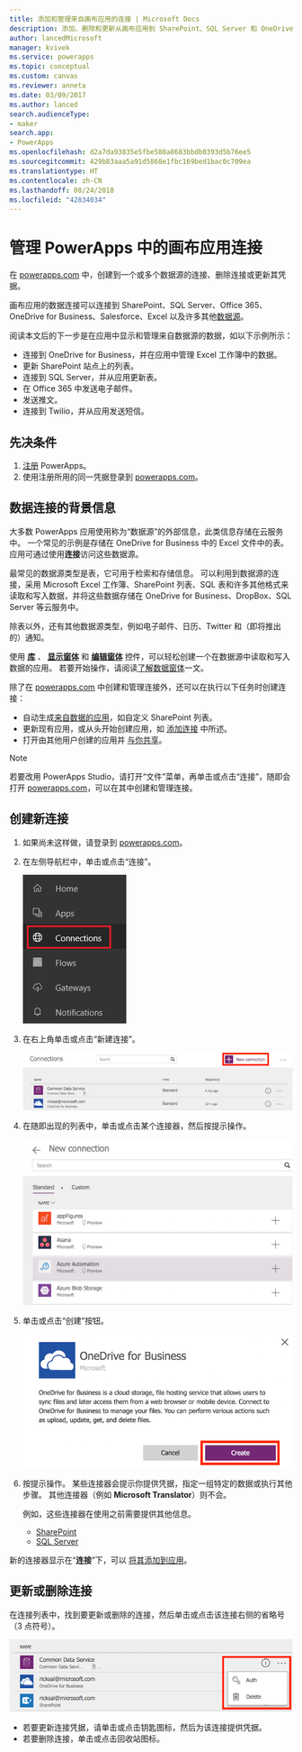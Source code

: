 ```yaml
---
title: 添加和管理来自画布应用的连接 | Microsoft Docs
description: 添加、删除和更新从画布应用到 SharePoint、SQL Server 和 OneDrive for Business 等数据源的连接
author: lancedMicrosoft
manager: kvivek
ms.service: powerapps
ms.topic: conceptual
ms.custom: canvas
ms.reviewer: anneta
ms.date: 03/09/2017
ms.author: lanced
search.audienceType:
- maker
search.app:
- PowerApps
ms.openlocfilehash: d2a7da93835e5fbe588a8683bbdb0393d5b76ee5
ms.sourcegitcommit: 429b83aaa5a91d5868e1fbc169bed1bac0c709ea
ms.translationtype: HT
ms.contentlocale: zh-CN
ms.lasthandoff: 08/24/2018
ms.locfileid: "42834034"
---
```

# <a name="manage-canvas-app-connections-in-powerapps"></a>管理 PowerApps 中的画布应用连接
在 [powerapps.com](https://web.powerapps.com?utm_source=padocs&utm_medium=linkinadoc&utm_campaign=referralsfromdoc) 中，创建到一个或多个数据源的连接、删除连接或更新其凭据。

画布应用的数据连接可以连接到 SharePoint、SQL Server、Office 365、OneDrive for Business、Salesforce、Excel 以及许多其他[数据源](connections-list.md)。

阅读本文后的下一步是在应用中显示和管理来自数据源的数据，如以下示例所示：

* 连接到 OneDrive for Business，并在应用中管理 Excel 工作簿中的数据。
* 更新 SharePoint 站点上的列表。
* 连接到 SQL Server，并从应用更新表。
* 在 Office 365 中发送电子邮件。
* 发送推文。
* 连接到 Twilio，并从应用发送短信。

## <a name="prerequisites"></a>先决条件
1. [注册](../signup-for-powerapps.md) PowerApps。
2. 使用注册所用的同一凭据登录到 [powerapps.com](https://web.powerapps.com?utm_source=padocs&utm_medium=linkinadoc&utm_campaign=referralsfromdoc)。

## <a name="background-on-data-connections"></a>数据连接的背景信息
大多数 PowerApps 应用使用称为“数据源”的外部信息，此类信息存储在云服务中。 一个常见的示例是存储在 OneDrive for Business 中的 Excel 文件中的表。 应用可通过使用**连接**访问这些数据源。

最常见的数据源类型是表，它可用于检索和存储信息。 可以利用到数据源的连接，采用 Microsoft Excel 工作簿、SharePoint 列表、SQL 表和许多其他格式来读取和写入数据，并将这些数据存储在 OneDrive for Business、DropBox、SQL Server 等云服务中。

除表以外，还有其他数据源类型，例如电子邮件、日历、Twitter 和（即将推出的）通知。

使用 **[库](controls/control-gallery.md)** 、 **[显示窗体](controls/control-form-detail.md)** 和 **[编辑窗体](controls/control-form-detail.md)** 控件，可以轻松创建一个在数据源中读取和写入数据的应用。 若要开始操作，请阅读[了解数据窗体](working-with-forms.md)一文。

除了在 [powerapps.com](https://web.powerapps.com?utm_source=padocs&utm_medium=linkinadoc&utm_campaign=referralsfromdoc) 中创建和管理连接外，还可以在执行以下任务时创建连接：

* 自动生成[来自数据的应用](app-from-sharepoint.md)，如自定义 SharePoint 列表。
* 更新现有应用，或从头开始创建应用，如 [添加连接](add-data-connection.md) 中所述。
* 打开由其他用户创建的应用并 [与你共享](share-app.md)。

> [!NOTE]
> 若要改用 PowerApps Studio，请打开“文件”菜单，再单击或点击“连接”，随即会打开 [powerapps.com](https://web.powerapps.com?utm_source=padocs&utm_medium=linkinadoc&utm_campaign=referralsfromdoc)，可以在其中创建和管理连接。

## <a name="create-a-new-connection"></a>创建新连接
1. 如果尚未这样做，请登录到 [powerapps.com](https://web.powerapps.com?utm_source=padocs&utm_medium=linkinadoc&utm_campaign=referralsfromdoc)。
2. 在左侧导航栏中，单击或点击“连接”。
   
    ![连接管理](./media/add-manage-connections/open-connections.png)
3. 在右上角单击或点击“新建连接”。
   
    ![连接 添加](./media/add-manage-connections/add-connection.png)
4. 在随即出现的列表中，单击或点击某个连接器，然后按提示操作。
   
   ![连接 添加](./media/add-manage-connections/choose-connection.png)
5. 单击或点击“创建”按钮。
   
   ![连接 添加](./media/add-manage-connections/create-connection.png)
6. 按提示操作。 某些连接器会提示你提供凭据，指定一组特定的数据或执行其他步骤。 其他连接器（例如 **Microsoft Translator**）则不会。
   
   例如，这些连接器在使用之前需要提供其他信息。
   
   * [SharePoint](connections/connection-sharepoint-online.md)
   * [SQL Server](connections/connection-azure-sqldatabase.md)

新的连接器显示在“**连接**”下，可以 [将其添加到应用](add-data-connection.md)。

## <a name="update-or-delete-a-connection"></a>更新或删除连接
在连接列表中，找到要更新或删除的连接，然后单击或点击该连接右侧的省略号（3 点符号）。

![更新连接](./media/add-manage-connections/auth-or-delete.png)

* 若要更新连接凭据，请单击或点击钥匙图标，然后为该连接提供凭据。
* 若要删除连接，单击或点击回收站图标。

